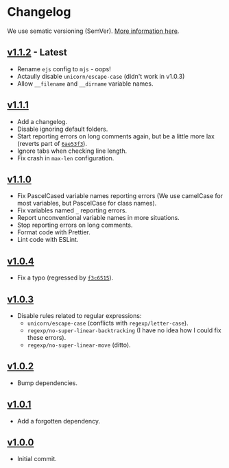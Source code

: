 # Changelog

We use sematic versioning (SemVer). [More information here](https://semver.org/).

## [v1.1.2](https://www.npmjs.com/package/@onedotprojects/eslint-plugin/v/1.1.2) - **Latest**

-   Rename `ejs` config to `mjs` - oops!
-   Actaully disable `unicorn/escape-case` (didn't work in v1.0.3)
-   Allow `__filename` and `__dirname` variable names.

## [v1.1.1](https://www.npmjs.com/package/@onedotprojects/eslint-plugin/v/1.1.1)

-   Add a changelog.
-   Disable ignoring default folders.
-   Start reporting errors on long comments again, but be a little more lax (reverts part of
    [`6ae53f3`](https://github.com/onedotprojects/eslint-plugin/commit/6ae53f3086ef0c0a021d9255c8ba08d7e4fdd12d)).
-   Ignore tabs when checking line length.
-   Fix crash in `max-len` configuration.

## [v1.1.0](https://www.npmjs.com/package/@onedotprojects/eslint-plugin/v/1.1.0)

-   Fix PascelCased variable names reporting errors (We use camelCase for most variables, but
    PascelCase for class names).
-   Fix variables named `_` reporting errors.
-   Report unconventional variable names in more situations.
-   Stop reporting errors on long comments.
-   Format code with Prettier.
-   Lint code with ESLint.

## [v1.0.4](https://www.npmjs.com/package/@onedotprojects/eslint-plugin/v/1.0.4)

-   Fix a typo (regressed by
    [`f3c6515`](https://github.com/onedotprojects/eslint-plugin/commit/f3c651573d60854851482a2491a4f767a9159009)).

## [v1.0.3](https://www.npmjs.com/package/@onedotprojects/eslint-plugin/v/1.0.3)

-   Disable rules related to regular expressions:
    -   `unicorn/escape-case` (conflicts with `regexp/letter-case`).
    -   `regexp/no-super-linear-backtracking` (I have no idea how I could fix these errors).
    -   `regexp/no-super-linear-move` (ditto).

## [v1.0.2](https://www.npmjs.com/package/@onedotprojects/eslint-plugin/v/1.0.2)

-   Bump dependencies.

## [v1.0.1](https://www.npmjs.com/package/@onedotprojects/eslint-plugin/v/1.0.1)

-   Add a forgotten dependency.

## [v1.0.0](https://www.npmjs.com/package/@onedotprojects/eslint-plugin/v/1.0.0)

-   Initial commit.
